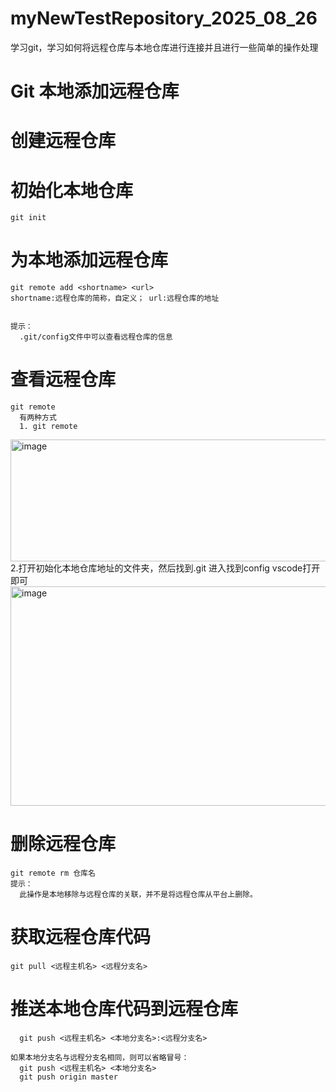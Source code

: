 # myNewTestRepository_2025_08_26
学习git，学习如何将远程仓库与本地仓库进行连接并且进行一些简单的操作处理

# Git 本地添加远程仓库
# 创建远程仓库
  # 初始化本地仓库
    git init 
      
  # 为本地添加远程仓库
    git remote add <shortname> <url>
    shortname:远程仓库的简称，自定义； url:远程仓库的地址

      
    提示： 
      .git/config文件中可以查看远程仓库的信息
 
  # 查看远程仓库    
    git remote
      有两种方式 
      1. git remote
 <img width="867" height="195" alt="image" src="https://github.com/user-attachments/assets/899b6ed1-d865-48cc-ad9f-617acf568256" />
      2.打开初始化本地仓库地址的文件夹，然后找到.git 进入找到config  vscode打开即可
 <img width="843" height="351" alt="image" src="https://github.com/user-attachments/assets/c2cd4a2e-9848-4dbe-84c8-858a5aa76458" />

  # 删除远程仓库 
    git remote rm 仓库名
    提示： 
      此操作是本地移除与远程仓库的关联，并不是将远程仓库从平台上删除。
    
  # 获取远程仓库代码
    git pull <远程主机名> <远程分支名>
    
  # 推送本地仓库代码到远程仓库
      git push <远程主机名> <本地分支名>:<远程分支名>
    
    如果本地分支名与远程分支名相同，则可以省略冒号：
      git push <远程主机名> <本地分支名> 
      git push origin master
